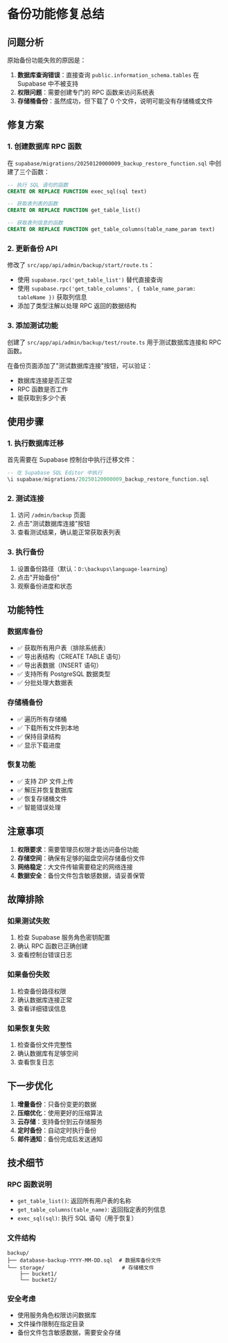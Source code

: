 # 备份功能修复总结

## 问题分析

原始备份功能失败的原因是：
1. **数据库查询错误**：直接查询 `public.information_schema.tables` 在 Supabase 中不被支持
2. **权限问题**：需要创建专门的 RPC 函数来访问系统表
3. **存储桶备份**：虽然成功，但下载了 0 个文件，说明可能没有存储桶或文件

## 修复方案

### 1. 创建数据库 RPC 函数

在 `supabase/migrations/20250120000009_backup_restore_function.sql` 中创建了三个函数：

```sql
-- 执行 SQL 语句的函数
CREATE OR REPLACE FUNCTION exec_sql(sql text)

-- 获取表列表的函数
CREATE OR REPLACE FUNCTION get_table_list()

-- 获取表列信息的函数
CREATE OR REPLACE FUNCTION get_table_columns(table_name_param text)
```

### 2. 更新备份 API

修改了 `src/app/api/admin/backup/start/route.ts`：
- 使用 `supabase.rpc('get_table_list')` 替代直接查询
- 使用 `supabase.rpc('get_table_columns', { table_name_param: tableName })` 获取列信息
- 添加了类型注解以处理 RPC 返回的数据结构

### 3. 添加测试功能

创建了 `src/app/api/admin/backup/test/route.ts` 用于测试数据库连接和 RPC 函数。

在备份页面添加了"测试数据库连接"按钮，可以验证：
- 数据库连接是否正常
- RPC 函数是否工作
- 能获取到多少个表

## 使用步骤

### 1. 执行数据库迁移

首先需要在 Supabase 控制台中执行迁移文件：

```sql
-- 在 Supabase SQL Editor 中执行
\i supabase/migrations/20250120000009_backup_restore_function.sql
```

### 2. 测试连接

1. 访问 `/admin/backup` 页面
2. 点击"测试数据库连接"按钮
3. 查看测试结果，确认能正常获取表列表

### 3. 执行备份

1. 设置备份路径（默认：`D:\backups\language-learning`）
2. 点击"开始备份"
3. 观察备份进度和状态

## 功能特性

### 数据库备份
- ✅ 获取所有用户表（排除系统表）
- ✅ 导出表结构（CREATE TABLE 语句）
- ✅ 导出表数据（INSERT 语句）
- ✅ 支持所有 PostgreSQL 数据类型
- ✅ 分批处理大数据表

### 存储桶备份
- ✅ 遍历所有存储桶
- ✅ 下载所有文件到本地
- ✅ 保持目录结构
- ✅ 显示下载进度

### 恢复功能
- ✅ 支持 ZIP 文件上传
- ✅ 解压并恢复数据库
- ✅ 恢复存储桶文件
- ✅ 智能错误处理

## 注意事项

1. **权限要求**：需要管理员权限才能访问备份功能
2. **存储空间**：确保有足够的磁盘空间存储备份文件
3. **网络稳定**：大文件传输需要稳定的网络连接
4. **数据安全**：备份文件包含敏感数据，请妥善保管

## 故障排除

### 如果测试失败
1. 检查 Supabase 服务角色密钥配置
2. 确认 RPC 函数已正确创建
3. 查看控制台错误日志

### 如果备份失败
1. 检查备份路径权限
2. 确认数据库连接正常
3. 查看详细错误信息

### 如果恢复失败
1. 检查备份文件完整性
2. 确认数据库有足够空间
3. 查看恢复日志

## 下一步优化

1. **增量备份**：只备份变更的数据
2. **压缩优化**：使用更好的压缩算法
3. **云存储**：支持备份到云存储服务
4. **定时备份**：自动定时执行备份
5. **邮件通知**：备份完成后发送通知

## 技术细节

### RPC 函数说明
- `get_table_list()`: 返回所有用户表的名称
- `get_table_columns(table_name)`: 返回指定表的列信息
- `exec_sql(sql)`: 执行 SQL 语句（用于恢复）

### 文件结构
```
backup/
├── database-backup-YYYY-MM-DD.sql  # 数据库备份文件
└── storage/                         # 存储桶文件
    ├── bucket1/
    └── bucket2/
```

### 安全考虑
- 使用服务角色权限访问数据库
- 文件操作限制在指定目录
- 备份文件包含敏感数据，需要安全存储

